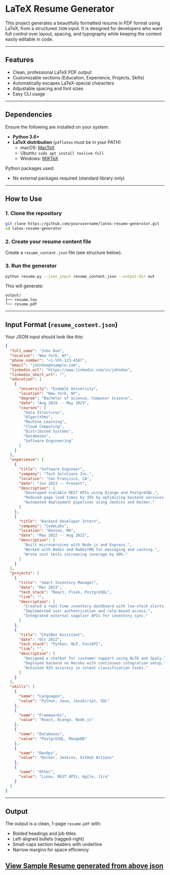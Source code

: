 # LaTeX Resume Generator

This project generates a beautifully formatted resume in PDF format using LaTeX, from a structured `JSON` input. It is designed for developers who want full control over layout, spacing, and typography while keeping the content easily editable in code.

---

## Features

- Clean, professional LaTeX PDF output
- Customizable sections (Education, Experience, Projects, Skills)
- Automatically escapes LaTeX-special characters
- Adjustable spacing and font sizes
- Easy CLI usage

---

## Dependencies

Ensure the following are installed on your system:

- **Python 3.6+**
- **LaTeX distribution** (`pdflatex` must be in your PATH)
  - macOS: [MacTeX](https://tug.org/mactex/)
  - Ubuntu: `sudo apt install texlive-full`
  - Windows: [MiKTeX](https://miktex.org/)

Python packages used:
- No external packages required (standard library only)

---

## How to Use

### 1. Clone the repository

```bash
git clone https://github.com/yourusername/latex-resume-generator.git
cd latex-resume-generator
```

### 2. Create your resume content file

Create a `resume_content.json` file (see structure below).

### 3. Run the generator

```bash
python resume.py --json_input resume_content.json --output-dir out
```

This will generate:
```
output/
├── resume.tex
└── resume.pdf 
```

---

## Input Format (`resume_content.json`)

Your JSON input should look like this:

```json
{
  "full_name": "John Doe",
  "location": "New York, NY",
  "phone_number": "+1-555-123-4567",
  "email": "johndoe@example.com",
  "linkedin_url": "https://www.linkedin.com/in/johndoe",
  "linkedin_short_url": "",
  "education": [
    {
      "university": "Example University",
      "location": "New York, NY",
      "degree": "Bachelor of Science, Computer Science",
      "date": "Aug 2019 -- May 2023",
      "courses": [
        "Data Structures",
        "Algorithms",
        "Machine Learning",
        "Cloud Computing",
        "Distributed Systems",
        "Databases",
        "Software Engineering"
      ]
    }
  ],
  "experience": [
    {
      "title": "Software Engineer",
      "company": "Tech Solutions Inc.",
      "location": "San Francisco, CA",
      "date": "Jun 2023 -- Present",
      "description": [
        "Developed scalable REST APIs using Django and PostgreSQL.",
        "Reduced page load times by 35% by optimizing backend services.",
        "Automated deployment pipelines using Jenkins and Docker."
      ]
    },
    {
      "title": "Backend Developer Intern",
      "company": "CodeLabs",
      "location": "Boston, MA",
      "date": "May 2022 -- Aug 2022",
      "description": [
        "Built microservices with Node.js and Express.",
        "Worked with Redis and RabbitMQ for messaging and caching.",
        "Wrote unit tests increasing coverage by 40%."
      ]
    }
  ],
  "projects": [
    {
      "title": "Smart Inventory Manager",
      "date": "Mar 2023",
      "tech_stack": "React, Flask, PostgreSQL",
      "link": "",
      "description": [
        "Created a real-time inventory dashboard with low-stock alerts.",
        "Implemented user authentication and role-based access.",
        "Integrated external supplier APIs for inventory sync."
      ]
    },
    {
      "title": "ChatBot Assistant",
      "date": "Oct 2022",
      "tech_stack": "Python, NLP, FastAPI",
      "link": "",
      "description": [
        "Designed a chatbot for customer support using NLTK and SpaCy.",
        "Deployed backend on Heroku with continuous integration setup.",
        "Achieved 92% accuracy in intent classification tasks."
      ]
    }
  ],
  "skills": [
    {
      "name": "Languages",
      "value": "Python, Java, JavaScript, SQL"
    },
    {
      "name": "Frameworks",
      "value": "React, Django, Node.js"
    },
    {
      "name": "Databases",
      "value": "PostgreSQL, MongoDB"
    },
    {
      "name": "DevOps",
      "value": "Docker, Jenkins, GitHub Actions"
    },
    {
      "name": "Other",
      "value": "Linux, REST APIs, Agile, Jira"
    }
  ]
}
```

---

## Output

The output is a clean, 1-page `resume.pdf` with:

- Bolded headings and job titles
- Left-aligned bullets (ragged-right)
- Small-caps section headers with underline
- Narrow margins for space efficiency

[View Sample Resume generated from above json](resume.pdf)
---
